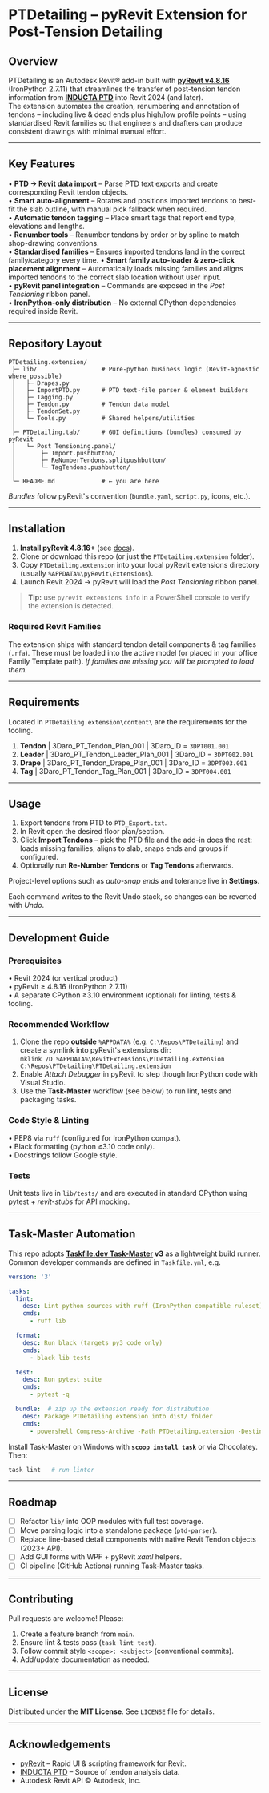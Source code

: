 # PTDetailing – pyRevit Extension for Post-Tension Detailing

## Overview
PTDetailing is an Autodesk Revit® add-in built with **[pyRevit v4.8.16](https://www.notion.so/pyrevit)** (IronPython 2.7.11) that streamlines the transfer of post-tension tendon information from **[INDUCTA PTD](https://inducta.com.au/PTD_main.html)** into Revit 2024 (and later).  
The extension automates the creation, renumbering and annotation of tendons – including live & dead ends plus high/low profile points – using standardised Revit families so that engineers and drafters can produce consistent drawings with minimal manual effort.

---

## Key Features
• **PTD → Revit data import** – Parse PTD text exports and create corresponding Revit tendon objects.  
• **Smart auto-alignment** – Rotates and positions imported tendons to best-fit the slab outline, with manual pick fallback when required.  
• **Automatic tendon tagging** – Place smart tags that report end type, elevations and lengths.  
• **Renumber tools** – Renumber tendons by order or by spline to match shop-drawing conventions.  
• **Standardised families** – Ensures imported tendons land in the correct family/category every time.
• **Smart family auto-loader & zero-click placement alignment** – Automatically loads missing families and aligns imported tendons to the correct slab location without user input.  
• **pyRevit panel integration** – Commands are exposed in the _Post Tensioning_ ribbon panel.  
• **IronPython-only distribution** – No external CPython dependencies required inside Revit.

---

## Repository Layout
```
PTDetailing.extension/
 ├─ lib/                  # Pure-python business logic (Revit-agnostic where possible)
 │   ├─ Drapes.py
 │   ├─ ImportPTD.py      # PTD text-file parser & element builders
 │   ├─ Tagging.py
 │   ├─ Tendon.py         # Tendon data model
 │   ├─ TendonSet.py
 │   └─ Tools.py          # Shared helpers/utilities
 │
 ├─ PTDetailing.tab/      # GUI definitions (bundles) consumed by pyRevit
 │   └─ Post Tensioning.panel/
 │       ├─ Import.pushbutton/
 │       ├─ ReNumberTendons.splitpushbutton/
 │       └─ TagTendons.pushbutton/
 │
 └─ README.md             # ← you are here
```
_Bundles_ follow pyRevit's convention (`bundle.yaml`, `script.py`, icons, etc.).

---

## Installation
1. **Install pyRevit 4.8.16+** (see [docs](https://www.notion.so/pyrevit)).  
2. Clone or download this repo (or just the `PTDetailing.extension` folder).  
3. Copy `PTDetailing.extension` into your local pyRevit extensions directory (usually `%APPDATA%\pyRevit\Extensions`).  
4. Launch Revit 2024 → pyRevit will load the _Post Tensioning_ ribbon panel.

> **Tip:** use `pyrevit extensions info` in a PowerShell console to verify the extension is detected.

### Required Revit Families
The extension ships with standard tendon detail components & tag families (`.rfa`). These must be loaded into the active model (or placed in your office Family Template path).  _If families are missing you will be prompted to load them._

---

## Requirements
Located in `PTDetailing.extension\content\` are the requirements for the tooling.
1. **Tendon** | 3Daro_PT_Tendon_Plan_001        | 3Daro_ID = `3DPT001.001`
2. **Leader** | 3Daro_PT_Tendon_Leader_Plan_001 | 3Daro_ID = `3DPT002.001`
3. **Drape**  | 3Daro_PT_Tendon_Drape_Plan_001  | 3Daro_ID = `3DPT003.001`
4. **Tag**    | 3Daro_PT_Tendon_Tag_Plan_001    | 3Daro_ID = `3DPT004.001`

---

## Usage
1. Export tendons from PTD to `PTD_Export.txt`.  
2. In Revit open the desired floor plan/section.  
3. Click **Import Tendons** – pick the PTD file and the add-in does the rest: loads missing families, aligns to slab, snaps ends and groups if configured.  
4. Optionally run **Re-Number Tendons** or **Tag Tendons** afterwards.

Project-level options such as *auto-snap ends* and tolerance live in **Settings**.

Each command writes to the Revit Undo stack, so changes can be reverted with _Undo_.

---

## Development Guide
### Prerequisites
• Revit 2024 (or vertical product)  
• pyRevit ≥ 4.8.16 (IronPython 2.7.11)  
• A separate CPython ≥3.10 environment (optional) for linting, tests & tooling.

### Recommended Workflow
1. Clone the repo **outside** `%APPDATA%` (e.g. `C:\Repos\PTDetailing`) and create a symlink into pyRevit's extensions dir:  
   `mklink /D %APPDATA%\RevitExtensions\PTDetailing.extension C:\Repos\PTDetailing\PTDetailing.extension`
2. Enable _Attach Debugger_ in pyRevit to step though IronPython code with Visual Studio.
3. Use the **Task-Master** workflow (see below) to run lint, tests and packaging tasks.

### Code Style & Linting
• PEP8 via `ruff` (configured for IronPython compat).  
• Black formatting (python ≥3.10 code only).  
• Docstrings follow Google style.

### Tests
Unit tests live in `lib/tests/` and are executed in standard CPython using pytest + _revit-stubs_ for API mocking.

---

## Task-Master Automation
This repo adopts **[Taskfile.dev Task-Master](https://taskfile.dev/#/) v3** as a lightweight build runner.  Common developer commands are defined in `Taskfile.yml`, e.g.

```yaml
version: '3'

tasks:
  lint:
    desc: Lint python sources with ruff (IronPython compatible ruleset)
    cmds:
      - ruff lib

  format:
    desc: Run black (targets py3 code only)
    cmds:
      - black lib tests

  test:
    desc: Run pytest suite
    cmds:
      - pytest -q

  bundle:  # zip up the extension ready for distribution
    desc: Package PTDetailing.extension into dist/ folder
    cmds:
      - powershell Compress-Archive -Path PTDetailing.extension -DestinationPath dist/PTDetailing.zip -Force
```

Install Task-Master on Windows with **`scoop install task`** or via Chocolatey.  Then:

```ps1
task lint   # run linter
```

---

## Roadmap
- [ ] Refactor `lib/` into OOP modules with full test coverage.  
- [ ] Move parsing logic into a standalone package (`ptd-parser`).  
- [ ] Replace line-based detail components with native Revit Tendon objects (2023+ API).  
- [ ] Add GUI forms with WPF + pyRevit _xaml_ helpers.  
- [ ] CI pipeline (GitHub Actions) running Task-Master tasks.

---

## Contributing
Pull requests are welcome! Please:
1. Create a feature branch from `main`.
2. Ensure lint & tests pass (`task lint test`).
3. Follow commit style `<scope>: <subject>` (conventional commits).
4. Add/update documentation as needed.

---

## License
Distributed under the **MIT License**. See `LICENSE` file for details.

---

## Acknowledgements
* [pyRevit](https://github.com/eirannejad/pyRevit) – Rapid UI & scripting framework for Revit.  
* [INDUCTA PTD](https://inducta.com.au/PTD_main.html) – Source of tendon analysis data.  
* Autodesk Revit API © Autodesk, Inc. 